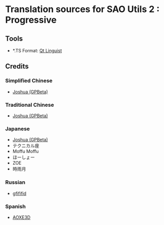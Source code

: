 # Translation sources for SAO Utils 2 : Progressive

## Tools

- *.TS Format: [Qt Linguist](https://github.com/thurask/Qt-Linguist/releases)

## Credits

### Simplified Chinese
- [Joshua (GPBeta)](http://www.gpbeta.com)
  
### Traditional Chinese
- [Joshua (GPBeta)](http://www.gpbeta.com)
  
### Japanese
- [Joshua (GPBeta)](http://www.gpbeta.com)
- テクニカル座
- Moffu Moffu
- ほーしょー
- ZOE
- 時雨月

### Russian
- [gfififid](https://github.com/gfififid)

### Spanish
- [AOXE3D](https://github.com/AOXE3D)
